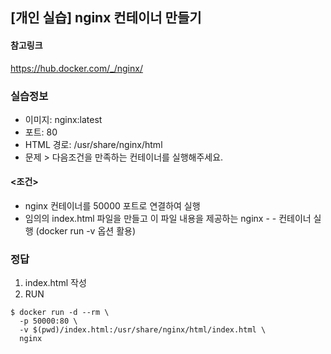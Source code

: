 ## [개인 실습] nginx 컨테이너 만들기
#### 참고링크
https://hub.docker.com/_/nginx/

### 실습정보
- 이미지: nginx:latest
- 포트: 80
- HTML 경로: /usr/share/nginx/html
- 문제 > 다음조건을 만족하는 컨테이너를 실행해주세요.
#### <조건>
- nginx 컨테이너를 50000 포트로 연결하여 실행
- 임의의 index.html 파일을 만들고 이 파일 내용을 제공하는 nginx - - 컨테이너 실행 (docker run -v 옵션 활용)

### 정답
1. index.html 작성
2. RUN
```
$ docker run -d --rm \
  -p 50000:80 \
  -v $(pwd)/index.html:/usr/share/nginx/html/index.html \
  nginx
```
